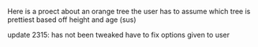  Here is a proect about an orange tree
 the user has to assume which tree is prettiest based
 off height and age (sus)

update 2315:
has not been tweaked
have to fix options given to user
